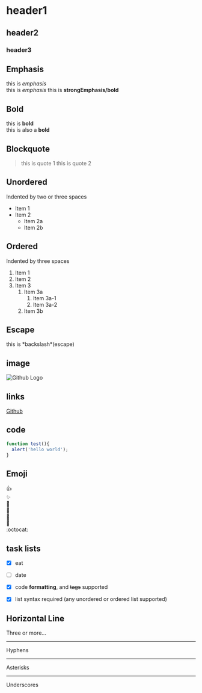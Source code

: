 # header1

## header2

### header3

## Emphasis

this is *emphasis*  
this is _emphasis_
this is __strongEmphasis/bold__

## Bold

this is **bold**  
this is also a __bold__

## Blockquote

> this is quote 1
> this is quote 2

## Unordered
Indented by two or three spaces
* Item 1
* Item 2
  * Item 2a
  * Item 2b

## Ordered
Indented by three spaces
1. Item 1
1. Item 2
1. Item 3
   1. Item 3a
      1. Item 3a-1
      1. Item 3a-2
   1. Item 3b

## Escape

this is \*backslash\*(escape)

## image

![Github Logo](/image/logo.png)

## links

[Github](https://github.com/zj1926 )

## code

```javascript
function test(){
  alert('hello world');
}
```

## Emoji

:+1:  
:sparkles:  
:camel:  
:tada:  
:rocket:  
:metal:  
:octocat:  

## task lists

- [x] eat
- [ ] date
- [x] code **formatting**, and <del>tags</del> supported
- [x] list syntax required (any unordered or ordered list supported)



## Horizontal Line

Three or more...

---

Hyphens

***

Asterisks

___

Underscores
